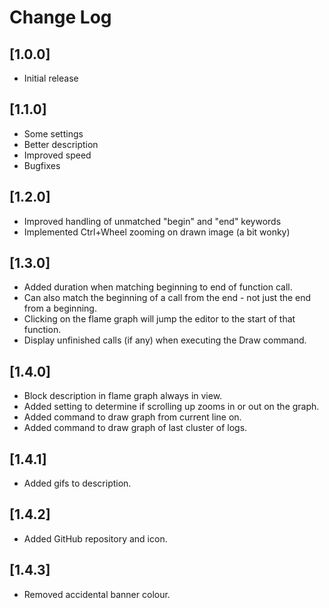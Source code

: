 # Change Log

## [1.0.0]
- Initial release

## [1.1.0]
- Some settings
- Better description
- Improved speed
- Bugfixes

## [1.2.0]
- Improved handling of unmatched "begin" and "end" keywords
- Implemented Ctrl+Wheel zooming on drawn image (a bit wonky)

## [1.3.0]
- Added duration when matching beginning to end of function call.
- Can also match the beginning of a call from the end - not just the end from a beginning.
- Clicking on the flame graph will jump the editor to the start of that function.
- Display unfinished calls (if any) when executing the Draw command.

## [1.4.0]
- Block description in flame graph always in view.
- Added setting to determine if scrolling up zooms in or out on the graph.
- Added command to draw graph from current line on.
- Added command to draw graph of last cluster of logs.

## [1.4.1]
- Added gifs to description.

## [1.4.2]
- Added GitHub repository and icon.

## [1.4.3]
- Removed accidental banner colour.
